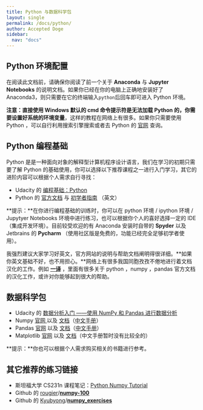 ```yaml
---
title: Python 与数据科学包
layout: single
permalink: /docs/python/
author: Accepted Doge
sidebar:
  nav: "docs"
---
```


## Python 环境配置

在阅读此文档前，请确保你阅读了前一个关于 **Anaconda** 与 **Jupyter Notebooks** 的说明文档。如果你已经在你的电脑上正确地安装好了 Anaconda3，则只需要在它的终端输入`python`后回车即可进入 Python 环境。

**注意：**直接使用 Windows 默认的 cmd 命令提示符是无法加载 Python 的，你需要设置好**系统的环境变量**，这样的教程在网络上有很多。如果你只需要使用 Python ，可以自行利用搜索引擎搜索或者去 Python 的 [官网](https://www.python.org/) 查询。

## Python 编程基础

Python 是是一种面向对象的解释型计算机程序设计语言，我们在学习的初期只需要了解 Python 的基础使用，你可以选择以下推荐课程之一进行入门学习，其它的进阶内容可以根据个人需求自行寻找：

- Udacity 的 [编程基础：Python](https://cn.udacity.com/course/programming-foundations-with-python--ud036)
- Python 的 [官方文档](https://www.python.org/doc/) 与 [初学者指南](https://wiki.python.org/moin/BeginnersGuide) （英文）

**提示：**在你进行编程基础的训练时，你可以在 python 环境 / ipython 环境 / Jupytyer Notebooks 环境中进行练习，也可以根据你个人的喜好选择一定的 IDE（集成开发环境）。目前较受欢迎的有 Anaconda 安装时自带的 **Spyder** 以及 Jetbrains 的 **Pycharm** （使用社区版是免费的，功能已经完全足够初学者使用）。

我强烈建议大家学习好英文，官方网站的说明与帮助文档阐明得很详细。**如果你英文基础不好，也不用担心。**网络上有很多我国同胞孜孜不倦地进行着文档汉化的工作。例如 **[一译](http://python.usyiyi.cn/)** ，里面有很多关于 python ，numpy ，pandas 官方文档的汉化工作，或许对你能够起到很大的帮助。

## 数据科学包

- Udacity 的 [数据分析入门 ——使用 NumPy 和 Pandas 进行数据分析](https://cn.udacity.com/course/intro-to-data-analysis--ud170)
- Numpy [官网 ](http://www.numpy.org/) 以及 [文档](https://docs.scipy.org/doc/)（[中文手册](http://python.usyiyi.cn/translate/NumPy_v111/index.html)）
- Pandas [官网](http://pandas.pydata.org/) 以及 [文档](http://pandas.pydata.org/pandas-docs/stable/)（[中文手册](http://python.usyiyi.cn/translate/Pandas_0j2/index.html)）
- Matplotlib [官网](http://matplotlib.org/) 以及 [文档](http://matplotlib.org/contents.html#)（中文手册暂时没有比较全的）

**提示：**你也可以根据个人需求购买相关的书籍进行参考。

## 其它推荐的练习链接

- 斯坦福大学 CS231n 课程笔记：[Python Numpy Tutorial](https://cs231n.github.io/python-numpy-tutorial/)
- Github 的 [rougier](https://github.com/rougier)/**[numpy-100](https://github.com/rougier/numpy-100)**
- Github 的 [Kyubyong](https://github.com/Kyubyong)/**[numpy_exercises](https://github.com/Kyubyong/numpy_exercises)**

